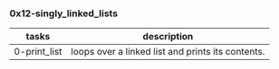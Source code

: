 ### 0x12-singly_linked_lists

tasks           |       description
-----------     |   -----------------
0-print_list    |   loops over a linked list and prints its contents.
